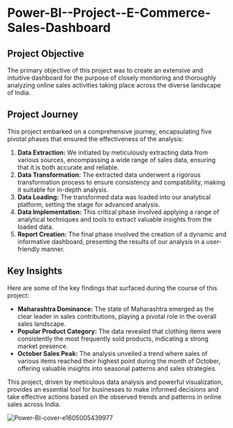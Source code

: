 # Power-BI--Project--E-Commerce-Sales-Dashboard

## Project Objective
The primary objective of this project was to create an extensive and intuitive dashboard for the purpose of closely monitoring and thoroughly analyzing online sales activities taking place across the diverse landscape of India.

## Project Journey
This project embarked on a comprehensive journey, encapsulating five pivotal phases that ensured the effectiveness of the analysis:
1. **Data Extraction:** We initiated by meticulously extracting data from various sources, encompassing a wide range of sales data, ensuring that it is both accurate and reliable.
2. **Data Transformation:** The extracted data underwent a rigorous transformation process to ensure consistency and compatibility, making it suitable for in-depth analysis.
3. **Data Loading:** The transformed data was loaded into our analytical platform, setting the stage for advanced analysis.
4. **Data Implementation:** This critical phase involved applying a range of analytical techniques and tools to extract valuable insights from the loaded data.
5. **Report Creation:** The final phase involved the creation of a dynamic and informative dashboard, presenting the results of our analysis in a user-friendly manner.

## Key Insights
Here are some of the key findings that surfaced during the course of this project:
- **Maharashtra Dominance:** The state of Maharashtra emerged as the clear leader in sales contributions, playing a pivotal role in the overall sales landscape.
- **Popular Product Category:** The data revealed that clothing items were consistently the most frequently sold products, indicating a strong market presence.
- **October Sales Peak:** The analysis unveiled a trend where sales of various items reached their highest point during the month of October, offering valuable insights into seasonal patterns and sales strategies.

This project, driven by meticulous data analysis and powerful visualization, provides an essential tool for businesses to make informed decisions and take effective actions based on the observed trends and patterns in online sales across India.


![Power-BI-cover-e1605005439977](https://github.com/AfsalAH/Power-BI--Project--E-Commerce-Sales-Dashboard/assets/145492986/0d3a63d6-6b4b-4914-95af-cf158740c1ae)
